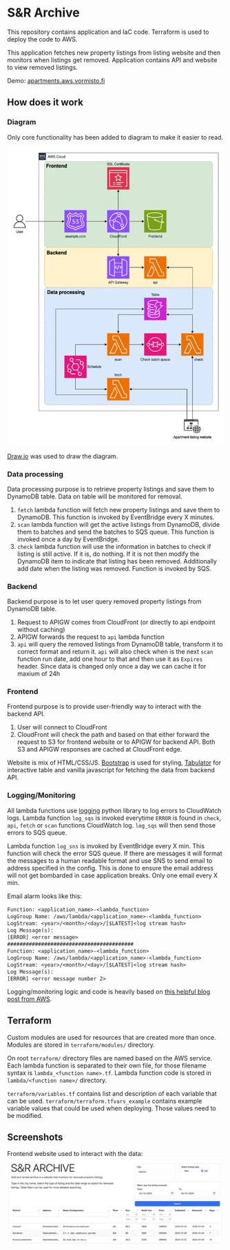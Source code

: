 # S&R Archive

This repository contains application and IaC code. Terraform is used to deploy the code to AWS.

This application fetches new property listings from listing website and then monitors when listings get removed. Application contains API and website to view removed listings. 

Demo: [apartments.aws.vormisto.fi](https://apartments.aws.vormisto.fi/)

## How does it work

### Diagram

Only core functionality has been added to diagram to make it easier to read.

![Diagram](diagram.png)

[Draw.io](https://app.diagrams.net/) was used to draw the diagram.

### Data processing

Data processing purpose is to retrieve property listings and save them to DynamoDB table. Data on table will be monitored for removal.

1. `fetch` lambda function will fetch new property listings and save them to DynamoDB. This function is invoked by EventBridge every X minutes.
2. `scan` lambda function will get the active listings from DynamoDB, divide them to batches and send the batches to SQS queue. This function is invoked once a day by EventBridge.
3. `check` lambda function will use the information in batches to check if listing is still active. If it is, do nothing. If it is not then modify the DynamoDB item to indicate that listing has been removed. Additionally add date when the listing was removed. Function is invoked by SQS.

### Backend

Backend purpose is to let user query removed property listings from DynamoDB table. 

1. Request to APIGW comes from CloudFront (or directly to api endpoint without caching)
2. APIGW forwards the request to `api` lambda function
3. `api` will query the removed listings from DynamoDB table, transform it to correct format and return it. `api` will also check when is the next `scan` function run date, add one hour to that and then use it as `Expires` header. Since data is changed only once a day we can cache it for maxium of 24h

### Frontend

Frontend purpose is to provide user-friendly way to interact with the backend API.

1. User will connect to CloudFront
2. CloudFront will check the path and based on that either forward the request to S3 for frontend website or to APIGW for backend API. Both S3 and APIGW responses are cached at CloudFront edge. 

Website is mix of HTML/CSS/JS. [Bootstrap](https://getbootstrap.com/) is used for styling, [Tabulator](https://tabulator.info/) for interactive table and vanilla javascript for fetching the data from backend API.

### Logging/Monitoring

All lambda functions use [logging](https://docs.python.org/3/library/logging.html) python library to log errors to CloudWatch logs. Lambda function `log_sqs` is invoked everytime `ERROR` is found in `check`, `api`, `fetch` or `scan` functions CloudWatch log. `log_sqs` will then send those errors to SQS queue. 

Lambda function `log_sns` is invoked by EventBridge every X min. This function will check the error SQS queue. If there are messages it will format the messages to a human readable format and use SNS to send email to address specified in the config. This is done to ensure the email address will not get bombarded in case application breaks. Only one email every X min.

Email alarm looks like this:

```
Function: <application_name>-<lambda_function>
LogGroup Name: /aws/lambda/<application_name>-<lambda_function>
LogStream: <year>/<month>/<day>/[$LATEST]<log stream hash>
Log Message(s):
[ERROR] <error message>
#########################################
Function: <application_name>-<lambda_function>
LogGroup Name: /aws/lambda/<application_name>-<lambda_function>
LogStream: <year>/<month>/<day>/[$LATEST]<log stream hash>
Log Message(s):
[ERROR] <error message number 2>
```

Logging/monitoring logic and code is heavily based on [this helpful blog post from AWS](https://aws.amazon.com/blogs/mt/get-notified-specific-lambda-function-error-patterns-using-cloudwatch/).

## Terraform

Custom modules are used for resources that are created more than once. Modules are stored in `terraform/modules/` directory.

On root `terraform/` directory files are named based on the AWS service. Each lambda function is separated to their own file, for those filename syntax is `lambda_<function name>.tf`. Lambda function code is stored in `lambda/<function name>/` directory.

`terraform/variables.tf` contains list and description of each variable that can be used. `terraform/terraform.tfvars_example` contains example variable values that could be used when deploying. Those values need to be modified.

## Screenshots

Frontend website used to interact with the data:
![Screenshot of the website](screenshot.png)

